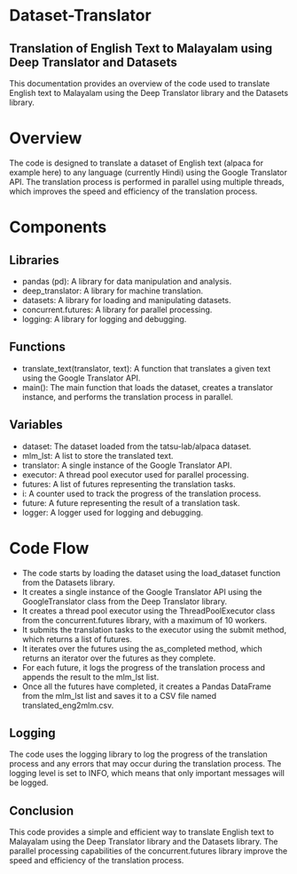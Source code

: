 # Dataset-Translator

## Translation of English Text to Malayalam using Deep Translator and Datasets
This documentation provides an overview of the code used to translate English text to Malayalam using the Deep Translator library and the Datasets library.

# Overview
The code is designed to translate a dataset of English text (alpaca for example here) to any language (currently Hindi) using the Google Translator API. The translation process is performed in parallel using multiple threads, which improves the speed and efficiency of the translation process.

# Components
## Libraries
* pandas (pd): A library for data manipulation and analysis.
* deep_translator: A library for machine translation.
* datasets: A library for loading and manipulating datasets.
* concurrent.futures: A library for parallel processing.
* logging: A library for logging and debugging.
## Functions
* translate_text(translator, text): A function that translates a given text using the Google Translator API.
* main(): The main function that loads the dataset, creates a translator instance, and performs the translation process in parallel.
## Variables
* dataset: The dataset loaded from the tatsu-lab/alpaca dataset.
* mlm_lst: A list to store the translated text.
* translator: A single instance of the Google Translator API.
* executor: A thread pool executor used for parallel processing.
* futures: A list of futures representing the translation tasks.
* i: A counter used to track the progress of the translation process.
* future: A future representing the result of a translation task.
* logger: A logger used for logging and debugging.
# Code Flow
- The code starts by loading the dataset using the load_dataset function from the Datasets library.
- It creates a single instance of the Google Translator API using the GoogleTranslator class from the Deep Translator library.
- It creates a thread pool executor using the ThreadPoolExecutor class from the concurrent.futures library, with a maximum of 10 workers.
- It submits the translation tasks to the executor using the submit method, which returns a list of futures.
- It iterates over the futures using the as_completed method, which returns an iterator over the futures as they complete.
- For each future, it logs the progress of the translation process and appends the result to the mlm_lst list.
- Once all the futures have completed, it creates a Pandas DataFrame from the mlm_lst list and saves it to a CSV file named translated_eng2mlm.csv.
## Logging
The code uses the logging library to log the progress of the translation process and any errors that may occur during the translation process. The logging level is set to INFO, which means that only important messages will be logged.

## Conclusion
This code provides a simple and efficient way to translate English text to Malayalam using the Deep Translator library and the Datasets library. The parallel processing capabilities of the concurrent.futures library improve the speed and efficiency of the translation process.
